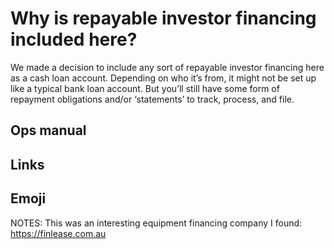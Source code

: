 # Why is repayable investor financing included here?

We made a decision to include any sort of repayable investor financing here as a cash loan account. Depending on who it’s from, it might not be set up like a typical bank loan account. But you’ll still have some form of repayment obligations and/or ‘statements’ to track, process, and file.

## Ops manual

## Links

## Emoji

NOTES:
This was an interesting equipment financing company I found: https://finlease.com.au

